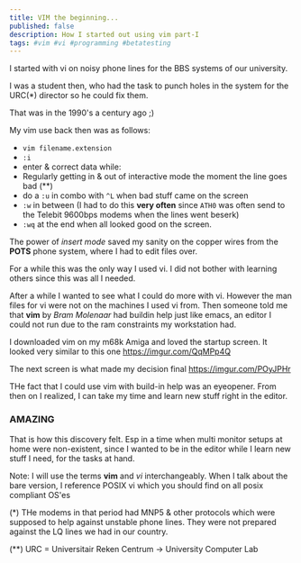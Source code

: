 ```yaml
---
title: VIM the beginning...
published: false
description: How I started out using vim part-I
tags: #vim #vi #programming #betatesting
---
```


I started with vi on noisy phone lines for the BBS systems of our university.

I was a student then, who had the task to punch holes in the system for the URC(*) director so he could fix them.

That was in the 1990's a century ago ;)

My vim use back then was as follows:

- `vim filename.extension`
- `:i`
- enter & correct data while:
- Regularly getting in & out of interactive mode the moment the line goes bad (**)
- do a `:u` in combo with `^L` when bad stuff came on the screen
- `:w` in between (I had to do this **very often** since `ATH0` was often send to the Telebit 9600bps modems when the lines went beserk)
- `:wq` at the end when all looked good on the screen.


The power of _insert mode_ saved my sanity on the copper wires from the **POTS** phone system, where I had to edit files over.

For a while this was the only way I used vi. I did not bother with learning others since this was all I needed.

After a while I wanted to see what I could do more with vi. However the man files for vi were not on the machines I used vi from. Then someone told me that **vim** by _Bram Molenaar_ had buildin help just like emacs, an editor I could not run due to the ram constraints my workstation had.

I downloaded vim on my m68k Amiga and loved the startup screen. It looked very similar to this one <https://imgur.com/QqMPp4Q>

The next screen is what made my decision final <https://imgur.com/POyJPHr>

THe fact that I could use vim with build-in help was an eyeopener. From then on I realized, I  can take my time and learn new stuff right in the editor.

### AMAZING

That is how this discovery felt. Esp in a time when multi monitor setups at home were non-existent, since I wanted to be in the editor while I learn new stuff I need, for the tasks at hand.


Note: I will use the terms **vim** and _vi_ interchangeably. When I talk about the bare version, I reference POSIX vi which you should find on all posix compliant OS'es


(*)
THe modems in that period had MNP5 & other protocols which were supposed to help against unstable phone lines. They were not prepared against the LQ lines we had in our country.

(**)
URC = Universitair Reken Centrum -> University Computer Lab